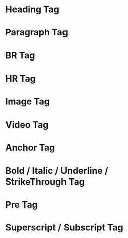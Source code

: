 <h1> Heading Tag </h1>
<h1> Paragraph Tag </h1>
<h1> BR Tag </h1>
<h1> HR Tag </h1>
<h1> Image Tag </h1>
<h1> Video Tag </h1>
<h1> Anchor Tag </h1>
<h1> Bold / Italic / Underline / StrikeThrough Tag </h1>
<h1> Pre Tag </h1>
<h1> Superscript / Subscript Tag </h1>
